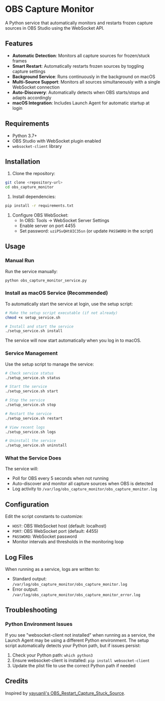 # OBS Capture Monitor

A Python service that automatically monitors and restarts frozen capture sources in OBS Studio using the WebSocket API.

## Features

- **Automatic Detection**: Monitors all capture sources for frozen/stuck frames
- **Smart Restart**: Automatically restarts frozen sources by toggling capture settings
- **Background Service**: Runs continuously in the background on macOS
- **Multi-Source Support**: Monitors all sources simultaneously with a single WebSocket connection
- **Auto-Discovery**: Automatically detects when OBS starts/stops and adapts accordingly
- **macOS Integration**: Includes Launch Agent for automatic startup at login

## Requirements

- Python 3.7+
- OBS Studio with WebSocket plugin enabled
- `websocket-client` library

## Installation

1. Clone the repository:

```bash
git clone <repository-url>
cd obs_capture_monitor
```

1. Install dependencies:

```bash
pip install -r requirements.txt
```

1. Configure OBS WebSocket:
   - In OBS: Tools → WebSocket Server Settings
   - Enable server on port 4455
   - Set password: `uziPSvQHt8IC35sn` (or update `PASSWORD` in the script)

## Usage

### Manual Run

Run the service manually:

```bash
python obs_capture_monitor_service.py
```

### Install as macOS Service (Recommended)

To automatically start the service at login, use the setup script:

```bash
# Make the setup script executable (if not already)
chmod +x setup_service.sh

# Install and start the service
./setup_service.sh install
```

The service will now start automatically when you log in to macOS.

### Service Management

Use the setup script to manage the service:

```bash
# Check service status
./setup_service.sh status

# Start the service
./setup_service.sh start

# Stop the service
./setup_service.sh stop

# Restart the service
./setup_service.sh restart

# View recent logs
./setup_service.sh logs

# Uninstall the service
./setup_service.sh uninstall
```

### What the Service Does

The service will:

- Poll for OBS every 5 seconds when not running
- Auto-discover and monitor all capture sources when OBS is detected
- Log activity to `/var/log/obs_capture_monitor/obs_capture_monitor.log`

## Configuration

Edit the script constants to customize:

- `HOST`: OBS WebSocket host (default: localhost)
- `PORT`: OBS WebSocket port (default: 4455)
- `PASSWORD`: WebSocket password
- Monitor intervals and thresholds in the monitoring loop

## Log Files

When running as a service, logs are written to:

- Standard output: `/var/log/obs_capture_monitor/obs_capture_monitor.log`
- Error output: `/var/log/obs_capture_monitor/obs_capture_monitor_error.log`

## Troubleshooting

### Python Environment Issues

If you see "websocket-client not installed" when running as a service, the Launch Agent may be using a different Python environment. The setup script automatically detects your Python path, but if issues persist:

1. Check your Python path: `which python3`
2. Ensure websocket-client is installed: `pip install websocket-client`
3. Update the plist file to use the correct Python path if needed

## Credits

Inspired by [yayuanli's OBS_Restart_Capture_Stuck_Source](https://github.com/yayuanli/OBS_Restart_Capture_Stuck_Source).
